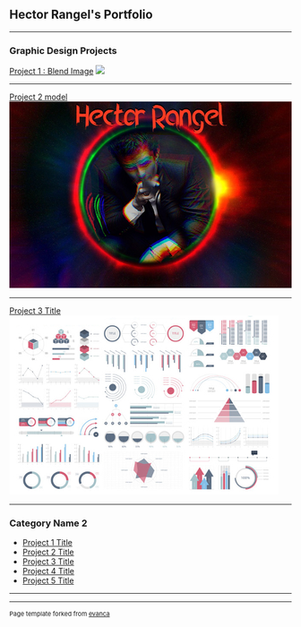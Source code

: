 ## Hector Rangel's Portfolio
---

### Graphic Design Projects

[Project 1 : Blend Image](/sample_page)
<img src="images/blendimages.png?raw=true"/>

---
[Project 2 model](/pdf/sample_presentation.pdf)
<img src="images/Hector Rangel p.4.jpg?raw=true"/>

---
[Project 3 Title](http://example.com/)
<img src="images/dummy_thumbnail.jpg?raw=true"/>

---

### Category Name 2

- [Project 1 Title](http://example.com/)
- [Project 2 Title](http://example.com/)
- [Project 3 Title](http://example.com/)
- [Project 4 Title](http://example.com/)
- [Project 5 Title](http://example.com/)

---




---
<p style="font-size:11px">Page template forked from <a href="https://github.com/evanca/quick-portfolio">evanca</a></p>
<!-- Remove above link if you don't want to attibute -->
